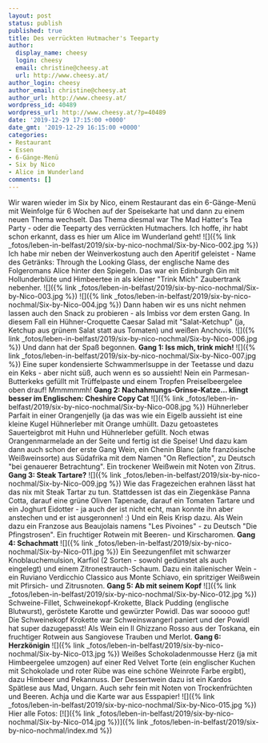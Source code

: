 ```yaml
---
layout: post
status: publish
published: true
title: Des verrückten Hutmacher's Teeparty
author:
  display_name: cheesy
  login: cheesy
  email: christine@cheesy.at
  url: http://www.cheesy.at/
author_login: cheesy
author_email: christine@cheesy.at
author_url: http://www.cheesy.at/
wordpress_id: 40489
wordpress_url: http://www.cheesy.at/?p=40489
date: '2019-12-29 17:15:00 +0000'
date_gmt: '2019-12-29 16:15:00 +0000'
categories:
- Restaurant
- Essen
- 6-Gänge-Menü
- Six by Nico
- Alice im Wunderland
comments: []
---
```

Wir waren wieder im Six by Nico, einem Restaurant das ein 6-Gänge-Menü mit Weinfolge für 6 Wochen auf der Speisekarte hat und dann zu einem neuen Thema wechselt. Das Thema diesmal war The Mad Hatter's Tea Party - oder die Teeparty des verrückten Hutmachers. Ich hoffe, ihr habt schon erkannt, dass es hier um Alice im Wunderland geht!
![]({% link _fotos/leben-in-belfast/2019/six-by-nico-nochmal/Six-by-Nico-002.jpg %})
Ich habe mir neben der Weinverkostung auch den Aperitif geleistet - Name des Getränks: Through the Looking Glass, der englische Name des Folgeromans Alice hinter den Spiegeln. Das war ein Edinburgh Gin mit Hollunderblüte und Himbeertee in als kleiner "Trink Mich" Zaubertrank nebenher.
![]({% link _fotos/leben-in-belfast/2019/six-by-nico-nochmal/Six-by-Nico-003.jpg %})
![]({% link _fotos/leben-in-belfast/2019/six-by-nico-nochmal/Six-by-Nico-004.jpg %})
Dann haben wir es uns nicht nehmen lassen auch den Snack zu probieren - als Imbiss vor dem ersten Gang. In diesem Fall ein Hühner-Croquette Caesar Salad mit "Salat-Ketchup" (ja, Ketchup aus grünem Salat statt aus Tomaten) und weißen Anchovis.
![]({% link _fotos/leben-in-belfast/2019/six-by-nico-nochmal/Six-by-Nico-006.jpg %})
Und dann hat der Spaß begonnen.
**Gang 1: Iss mich, trink mich!**
![]({% link _fotos/leben-in-belfast/2019/six-by-nico-nochmal/Six-by-Nico-007.jpg %})
Eine super kondensierte Schwammerlsuppe in der Teetasse und dazu ein Keks - aber nicht süß, auch wenn es so aussieht! Nein ein Parmesan-Butterkeks gefüllt mit Trüffelpaste und einem Tropfen Preiselbeergelee oben drauf! Mmmmmmh!
**Gang 2: Nachahmungs-Grinse-Katze... klingt besser im Englischen: Cheshire Copy Cat**
![]({% link _fotos/leben-in-belfast/2019/six-by-nico-nochmal/Six-by-Nico-008.jpg %})
Hühnerleber Parfait in einer Orangenjelly (ja das was wie ein Eigelb aussieht ist eine kleine Kugel Hühnerleber mit Orange umhüllt. Dazu getoastetes Sauerteigbrot mit Huhn und Hühnerleber gefüllt. Noch etwas Orangenmarmelade an der Seite und fertig ist die Speise!
Und dazu kam dann auch schon der erste Gang Wein, ein Chenin Blanc (alte französische Weißweinsorte) aus Südafrika mit dem Namen "On Reflection", zu Deutsch "bei genauerer Betrachtung". Ein trockener Weißwein mit Noten von Zitrus.
**Gang 3: Steak Tartare?**
![]({% link _fotos/leben-in-belfast/2019/six-by-nico-nochmal/Six-by-Nico-009.jpg %})
Wie das Fragezeichen erahnen lässt hat das nix mit Steak Tartar zu tun. Stattdessen ist das ein Ziegenkäse Panna Cotta, darauf eine grüne Oliven Tapenade, darauf ein Tomaten Tartare und ein Joghurt Eidotter - ja auch der ist nicht echt, man konnte ihn aber anstechen und er ist ausgeronnen! :) Und ein Reis Krisp dazu.
Als Wein dazu ein Franzose aus Beaujolais namens "Les Pivoines" - zu Deutsch "Die Pfingstrosen". Ein fruchtiger Rotwein mit Beeren- und Kirscharomen.
**Gang 4: Schachmatt**
![]({% link _fotos/leben-in-belfast/2019/six-by-nico-nochmal/Six-by-Nico-011.jpg %})
Ein Seezungenfilet mit schwarzer Knoblauchemulsion, Karfiol (2 Sorten - sowohl gedünstet als auch eingelegt) und einem Zitronestrauch-Schaum.
Dazu ein italienischer Wein - ein Ruviano Verdicchio Classico aus Monte Schiavo, ein spritziger Weißwein mit Pfirsich- und Zitrusnoten.
**Gang 5: Ab mit seinem Kopf**
![]({% link _fotos/leben-in-belfast/2019/six-by-nico-nochmal/Six-by-Nico-012.jpg %})
Schweine-Fillet, Schweinekopf-Krokette, Black Pudding (englische Blutwurst), geröstete Karotte und gewürzter Powidl. Das war sooooo gut! Die Schweinekopf Krokette war Schweinswangerl paniert und der Powidl hat super dazugepasst!
Als Wein ein Il Ghizzano Rosso aus der Toskana, ein fruchtiger Rotwein aus Sangiovese Trauben und Merlot.
**Gang 6: Herzkönigin**
![]({% link _fotos/leben-in-belfast/2019/six-by-nico-nochmal/Six-by-Nico-013.jpg %})
Weißes Schokoladenmousse Herz (ja mit Himbeergelee umzogen) auf einer Red Velvet Torte (ein englischer Kuchen mit Schokolade und roter Rübe was eine schöne Weinrote Farbe ergibt), dazu Himbeer und Pekannuss.
Der Dessertwein dazu ist ein Kardos Spätlese aus Mad, Ungarn. Auch sehr fein mit Noten von Trockenfrüchten und Beeren.
Achja und die Karte war aus Esspapier!
 ![]({% link _fotos/leben-in-belfast/2019/six-by-nico-nochmal/Six-by-Nico-015.jpg %})
Hier alle Fotos:
[![]({% link _fotos/leben-in-belfast/2019/six-by-nico-nochmal/Six-by-Nico-014.jpg %})]({% link _fotos/leben-in-belfast/2019/six-by-nico-nochmal/index.md %})
